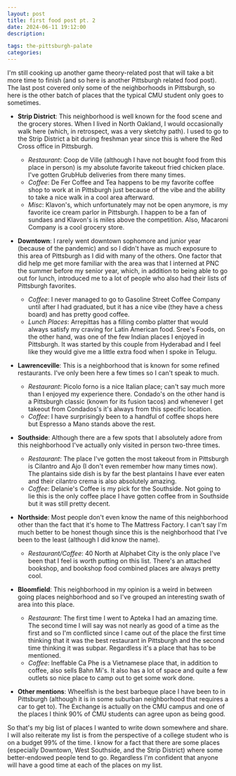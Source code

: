 ```yaml
---
layout: post
title: first food post pt. 2
date: 2024-06-11 19:12:00
description: 

tags: the-pittsburgh-palate
categories:
---
```


I'm still cooking up another game theory-related post that will take a bit more time to finish (and so here is another Pittsburgh related food post). The last post covered only some of the neighborhoods in Pittsburgh, so here is the other batch of places that the typical CMU student only goes to sometimes.

- **Strip District**: This neighborhood is well known for the food scene and the grocery stores. When I lived in North Oakland, I would occasionally walk here (which, in retrospect, was a very sketchy path). I used to go to the Strip District a bit during freshman year since this is where the Red Cross office in Pittsburgh.
  - *Restaurant*: Coop de Ville (although I have not bought food from this place in person) is my absolute favorite takeout fried chicken place. I've gotten GrubHub deliveries from there many times.
  - *Coffee*: De Fer Coffee and Tea happens to be my favorite coffee shop to work at in Pittsburgh just because of the vibe and the ability to take a nice walk in a cool area afterward.
  - *Misc*: Klavon's, which unfortunately may not be open anymore, is my favorite ice cream parlor in Pittsburgh. I happen to be a fan of sundaes and Klavon's is miles above the competition. Also, Macaroni Company is a cool grocery store.

- **Downtown**: I rarely went downtown sophomore and junior year (because of the pandemic) and so I didn't have as much exposure to this area of Pittsburgh as I did with many of the others. One factor that did help me get more familiar with the area was that I interned at PNC the summer before my senior year, which, in addition to being able to go out for lunch, introduced me to a lot of people who also had their lists of Pittsburgh favorites.
  - *Coffee*: I never managed to go to Gasoline Street Coffee Company until after I had graduated, but it has a nice vibe (they have a chess board) and has pretty good coffee.
  - *Lunch Places*: Arrepittas has a filling combo platter that would always satisfy my craving for Latin American food. Sree's Foods, on the other hand, was one of the few Indian places I enjoyed in Pittsburgh. It was started by this couple from Hyderabad and I feel like they would give me a little extra food when I spoke in Telugu.

- **Lawrenceville**: This is a neighborhood that is known for some refined restaurants. I've only been here a few times so I can't speak to much.  
  - *Restaurant*: Picolo forno is a nice Italian place; can't say much more than I enjoyed my experience there. Condado's on the other hand is a Pittsburgh classic (known for its fusion tacos) and whenever I get takeout from Condados's it's always from this specific location.
  - *Coffee*: I have surprisingly been to a handful of coffee shops here but Espresso a Mano stands above the rest.

- **Southside**: Although there are a few spots that I absolutely adore from this neighborhood I've actually only visited in person two-three times.
  - *Restaurant*: The place I've gotten the most takeout from in Pittsburgh is Cilantro and Ajo (I don't even remember how many times now). The plantains side dish is by far the best plantains I have ever eaten and their cilantro crema is also absolutely amazing.
  - *Coffee*: Delanie's Coffee is my pick for the Southside. Not going to lie this is the only coffee place I have gotten coffee from in Southside but it was still pretty decent.

- **Northside**: Most people don't even know the name of this neighborhood other than the fact that it's home to The Mattress Factory. I can't say I'm much better to be honest though since this is the neighborhood that I've been to the least (although I did know the name).
  - *Restaurant/Coffee*: 40 North at Alphabet City is the only place I've been that I feel is worth putting on this list. There's an attached bookshop, and bookshop food combined places are always pretty cool.

- **Bloomfield**: This neighborhood in my opinion is a weird in between going places neighborhood and so I've grouped an interesting swath of area into this place.
  - *Restaurant*: The first time I went to Apteka I had an amazing time. The second time I will say was not nearly as good of a time as the first and so I'm conflicted since I came out of the place the first time thinking that it was the best restaurant in Pittsburgh and the second time thinking it was subpar. Regardless it's a place that has to be mentioned.
  - *Coffee*: Ineffable Ca Phe is a Vietnamese place that, in addition to coffee, also sells Bahn Mi's. It also has a lot of space and quite a few outlets so nice place to camp out to get some work done.

- **Other mentions**: Wheelfish is the best barbeque place I have been to in Pittsburgh (although it is in some suburban neighborhood that requires a car to get to). The Exchange is actually on the CMU campus and one of the places I think 90% of CMU students can agree upon as being good.

So that's my big list of places I wanted to write down somewhere and share. I will also reiterate my list is from the perspective of a college student who is on a budget 99% of the time. I know for a fact that there are some places (especially Downtown, West Southside, and the Strip District) where some better-endowed people tend to go. Regardless I'm confident that anyone will have a good time at each of the places on my list.
